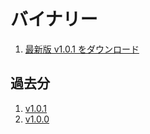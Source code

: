# バイナリー

1. [最新版 v1.0.1 をダウンロード](binaries/v1.0.1/TouchRSS.app.zip)


## 過去分

1. [v1.0.1](binaries/v1.0.1/TouchRSS.app.zip)
1. [v1.0.0](binaries/v1.0.0/TouchRSS.app.zip)
